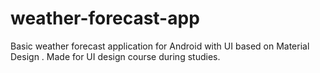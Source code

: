 # weather-forecast-app
Basic weather forecast application for Android with UI based on Material Design . Made for UI design course during studies.
